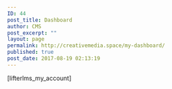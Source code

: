 ```yaml
---
ID: 44
post_title: Dashboard
author: CMS
post_excerpt: ""
layout: page
permalink: http://creativemedia.space/my-dashboard/
published: true
post_date: 2017-08-19 02:13:19
---
```

[lifterlms_my_account]